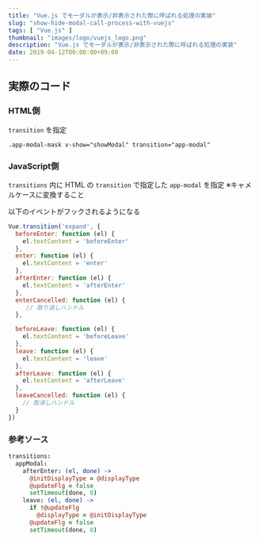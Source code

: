 ```yaml
---
title: "Vue.js でモーダルが表示/非表示された際に呼ばれる処理の実装"
slug: "show-hide-modal-call-process-with-vuejs"
tags: [ "Vue.js" ]
thumbnail: "images/logo/vuejs_logo.png"
description: "Vue.js でモーダルが表示/非表示された際に呼ばれる処理の実装"
date: 2019-04-12T00:00:00+09:00
---
```


## 実際のコード

### HTML側

`transition` を指定

```slim
.app-modal-mask v-show="showModal" transition="app-modal"
```

### JavaScript側

`transitions` 内に HTML の `transition` で指定した `app-modal` を指定
※キャメルケースに変換すること

以下のイベントがフックされるようになる

```javascript
Vue.transition('expand', {
  beforeEnter: function (el) {
    el.textContent = 'beforeEnter'
  },
  enter: function (el) {
    el.textContent = 'enter'
  },
  afterEnter: function (el) {
    el.textContent = 'afterEnter'
  },
  enterCancelled: function (el) {
     // 取り消しハンドル
  },

  beforeLeave: function (el) {
    el.textContent = 'beforeLeave'
  },
  leave: function (el) {
    el.textContent = 'leave'
  },
  afterLeave: function (el) {
    el.textContent = 'afterLeave'
  },
  leaveCancelled: function (el) {
    // 取消しハンドル
  }
})
```

### 参考ソース

```coffee
transitions:
  appModal:
    afterEnter: (el, done) ->
      @initDisplayType = @displayType
      @updateFlg = false
      setTimeout(done, 0)
    leave: (el, done) ->
      if !@updateFlg
        @displayType = @initDisplayType
      @updateFlg = false
      setTimeout(done, 0)
```
